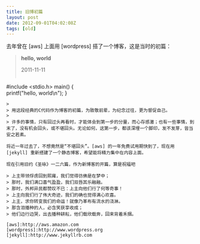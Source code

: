 ```yaml
---
title: 旧博初篇
layout: post
date: 2012-09-01T04:02:08Z
tags: [old]
---
```


去年曾在 [aws] 上面用 [wordpress] 搭了一个博客，这是当时的初篇：

>**hello, world**   
>
> 2011-11-11  
> ``` c
#include <stdio.h>
main()
{   
	printf("hello, world\n");
}
```
> 
> 用这段经典的C代码作为博客的初篇，为致敬前辈，为纪念过往，更为督促自己。   
> 
> 许多的事情，只有回过头再看时，才能体会到第一步的分量，而心存感激；也有一些事情，到末了，没有机会回头，或不堪回头。无论如何，这第一步，都该深埋一个脚印，发不发芽，皆当安之若素。

将近一年过去了，不想竟然是“不堪回头”。[aws] 的一年免费试用期快到了，现在用 [jekyll] 重新搭建了一个静态博客，希望能将精力集中在内容上面。

现在引用旧约《圣咏》一二六篇，作为新博客的开篇，算是祝福吧  

> 上主带领俘虏回到熙雍，我们觉得彷佛是在梦中；  
> 那时，我们满口喜气盈盈，我们双唇其乐融融。  
> 那时，外邦异民都赞叹不已：上主向他们行了何等奇事！  
> 上主向我们行了伟大奇迹，我们的确也觉得满心欢喜。   
> 上主，求你转变我们的命运！就像乃革布有流水的浇淋。  
> 那含泪播种的人，必含笑获享收成；  
> 他们边行边哭，出去播种耕耘，他们载欣载奔，回来背着禾捆。  

[aws]:http://aws.amazon.com
[wordpress]:http://www.wordpress.org
[jekyll]:http://www.jekyllrb.com

